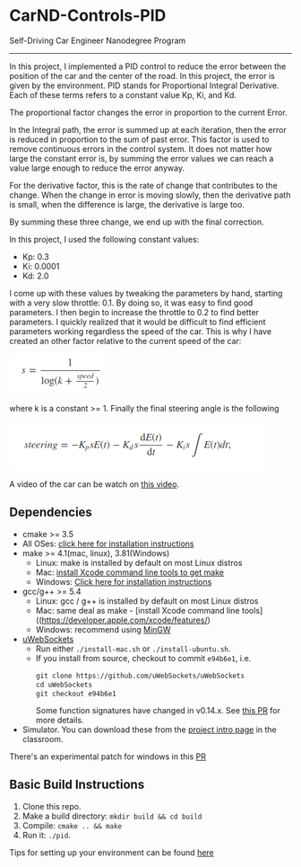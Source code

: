 # CarND-Controls-PID
Self-Driving Car Engineer Nanodegree Program

---

In this project, I implemented a PID control to reduce the error between the position of the car and the center of the road. In this project, the error is given by the environment. PID stands for Proportional Integral Derivative. Each of these terms refers to a constant value Kp, Ki, and Kd.

The proportional factor changes the error in proportion to the current Error. 

In the Integral path, the error is summed up at each iteration, then the error is reduced in proportion to the sum of past error. This factor is used to remove continuous errors in the control system. It does not matter how large the constant error is, by summing the error values we can reach a value large enough to reduce the error anyway.

For the derivative factor, this is the rate of change that contributes to the change. When the change in error is moving slowly, then the derivative path is small, when the difference is large, the derivative is large too.

By summing these three change, we end up with the final correction.

In this project, I used the following constant values:

<ul>
 <li>Kp: 0.3</li>
 <li>Ki: 0.0001</li>
 <li>Kd: 2.0</li>
</ul>

I come up with these values by tweaking the parameters by hand, starting with a very slow throttle: 0.1. By doing so, it was easy to find good parameters. I then begin to increase the throttle to 0.2 to find better parameters. I quickly realized that it would be difficult to find efficient parameters working regardless the speed of the car. This is why I have created an other factor relative to the current speed of the car:

<img src="img/s.png"/>

where k is a constant >= 1.
Finally the final steering angle is the following 

<img src="img/steering.png"/>

A video of the car can be watch on <a href="https://youtu.be/rNLS6Bz2svs">this video</a>.

## Dependencies

* cmake >= 3.5
 * All OSes: [click here for installation instructions](https://cmake.org/install/)
* make >= 4.1(mac, linux), 3.81(Windows)
  * Linux: make is installed by default on most Linux distros
  * Mac: [install Xcode command line tools to get make](https://developer.apple.com/xcode/features/)
  * Windows: [Click here for installation instructions](http://gnuwin32.sourceforge.net/packages/make.htm)
* gcc/g++ >= 5.4
  * Linux: gcc / g++ is installed by default on most Linux distros
  * Mac: same deal as make - [install Xcode command line tools]((https://developer.apple.com/xcode/features/)
  * Windows: recommend using [MinGW](http://www.mingw.org/)
* [uWebSockets](https://github.com/uWebSockets/uWebSockets)
  * Run either `./install-mac.sh` or `./install-ubuntu.sh`.
  * If you install from source, checkout to commit `e94b6e1`, i.e.
    ```
    git clone https://github.com/uWebSockets/uWebSockets
    cd uWebSockets
    git checkout e94b6e1
    ```
    Some function signatures have changed in v0.14.x. See [this PR](https://github.com/udacity/CarND-MPC-Project/pull/3) for more details.
* Simulator. You can download these from the [project intro page](https://github.com/udacity/self-driving-car-sim/releases) in the classroom.

There's an experimental patch for windows in this [PR](https://github.com/udacity/CarND-PID-Control-Project/pull/3)

## Basic Build Instructions

1. Clone this repo.
2. Make a build directory: `mkdir build && cd build`
3. Compile: `cmake .. && make`
4. Run it: `./pid`.

Tips for setting up your environment can be found [here](https://classroom.udacity.com/nanodegrees/nd013/parts/40f38239-66b6-46ec-ae68-03afd8a601c8/modules/0949fca6-b379-42af-a919-ee50aa304e6a/lessons/f758c44c-5e40-4e01-93b5-1a82aa4e044f/concepts/23d376c7-0195-4276-bdf0-e02f1f3c665d)
